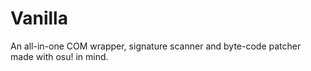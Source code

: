 # Vanilla
An all-in-one COM wrapper, signature scanner and byte-code patcher made with osu! in mind.